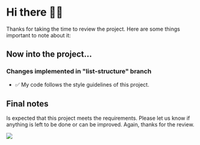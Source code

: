 # Hi there 👋🏻 

Thanks for taking the time to review the project. Here are some things important to note about it:

## Now into the project...

### Changes implemented in "list-structure" branch 

- ✅  My code follows the style guidelines of this project.

## Final notes

Is expected that this project meets the requirements. Please let us know if anything is left to be done or can be improved. Again, thanks for the review.

<img src="https://media4.giphy.com/media/J5nvj5lh8kgGk/giphy.gif"/>
